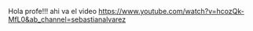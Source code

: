 Hola profe!!! ahi va el video https://www.youtube.com/watch?v=hcozQk-MfL0&ab_channel=sebastianalvarez
